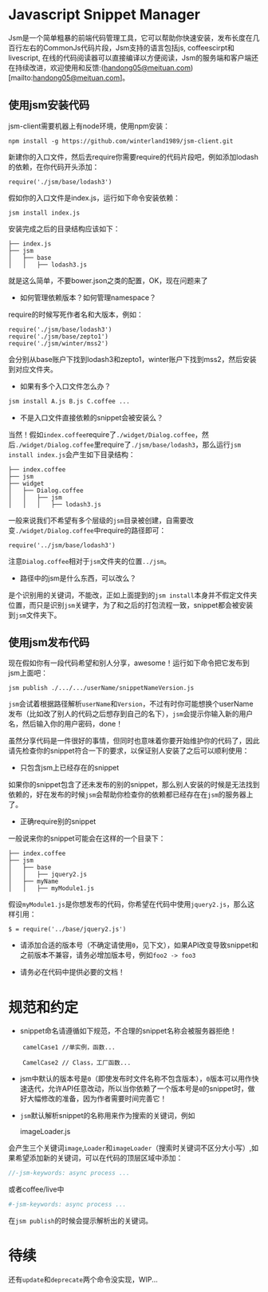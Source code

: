 Javascript Snippet Manager
==========================

Jsm是一个简单粗暴的前端代码管理工具，它可以帮助你快速安装，发布长度在几百行左右的CommonJs代码片段，Jsm支持的语言包括js, coffeescirpt和livescript, 在线的代码阅读器可以直接编译以方便阅读，Jsm的服务端和客户端还在持续改进，欢迎使用和反馈:(handong05@meituan.com)[mailto:handong05@meituan.com]。

使用jsm安装代码
---------------

jsm-client需要机器上有node环境，使用npm安装：

    npm install -g https://github.com/winterland1989/jsm-client.git

新建你的入口文件，然后去require你需要require的代码片段吧，例如添加lodash的依赖，在你代码开头添加：

    require('./jsm/base/lodash3')

假如你的入口文件是index.js，运行如下命令安装依赖：

    jsm install index.js

安装完成之后的目录结构应该如下：

    ├── index.js
    ├── jsm
    │   ├── base
    │   │   ├── lodash3.js

就是这么简单，不要bower.json之类的配置，OK，现在问题来了

+ 如何管理依赖版本？如何管理namespace？

require的时候写死作者名和大版本，例如：

    require('./jsm/base/lodash3')
    require('./jsm/base/zepto1')
    require('./jsm/winter/mss2')
    
会分别从base账户下找到lodash3和zepto1，winter账户下找到mss2，然后安装到对应文件夹。

+ 如果有多个入口文件怎么办？

```bash
jsm install A.js B.js C.coffee ...
```

+ 不是入口文件直接依赖的snippet会被安装么？

当然！假如`index.coffee`require了`./widget/Dialog.coffee`，然后`./widget/Dialog.coffee`里require了`./jsm/base/lodash3`，那么运行`jsm install index.js`会产生如下目录结构：   

    ├── index.coffee
    ├── jsm
    ├── widget
    │   ├── Dialog.coffee
    │   │   ├── jsm
    │   │   │   ├── lodash3.js
    
一般来说我们不希望有多个层级的`jsm`目录被创建，自需要改变`./widget/Dialog.coffee`中require的路径即可：

    require('../jsm/base/lodash3')
    
注意`Dialog.coffee`相对于`jsm`文件夹的位置`../jsm`。

+ 路径中的jsm是什么东西，可以改么？

是个识别用的关键词，不能改，正如上面提到的`jsm install`本身并不假定文件夹位置，而只是识别`jsm`关键字，为了和之后的打包流程一致，snippet都会被安装到`jsm`文件夹下。

使用jsm发布代码
---------------

现在假如你有一段代码希望和别人分享，awesome！运行如下命令把它发布到jsm上面吧：

    jsm publish ./.../.../userName/snippetNameVersion.js
    
`jsm`会试着根据路径解析`userName`和`Version`，不过有时你可能想换个userName发布（比如改了别人的代码之后想存到自己的名下），`jsm`会提示你输入新的用户名，然后输入你的用户密码，done！

虽然分享代码是一件很好的事情，但同时也意味着你要开始维护你的代码了，因此请先检查你的snippet符合一下的要求，以保证别人安装了之后可以顺利使用：

+ 只包含jsm上已经存在的snippet

如果你的snippet包含了还未发布的别的snippet，那么别人安装的时候是无法找到依赖的，好在发布的时候`jsm`会帮助你检查你的依赖都已经存在在`jsm`的服务器上了。

+ 正确require别的snippet

一般说来你的snippet可能会在这样的一个目录下：

    ├── index.coffee
    ├── jsm
    │   ├── base
    │   │   ├── jquery2.js
    │   ├── myName
    │   │   ├── myModule1.js
    
假设`myModule1.js`是你想发布的代码，你希望在代码中使用`jquery2.js`，那么这样引用：

    $ = require('../base/jquery2.js')
    
+ 请添加合适的版本号（不确定请使用`0`，见下文），如果API改变导致snippet和之前版本不兼容，请务必增加版本号，例如`foo2 -> foo3`

+ 请务必在代码中提供必要的文档！

规范和约定
==========

+ snippet命名请遵循如下规范，不合理的snippet名称会被服务器拒绝！

```
    camelCase1 //单实例，函数...
    
    CamelCase2 // Class，工厂函数...
```

+ jsm中默认的版本号是`0`（即使发布时文件名称不包含版本），`0`版本可以用作快速迭代，允许API任意改动，所以当你依赖了一个版本号是`0`的snippet时，做好大幅修改的准备，因为作者需要时间完善它！

+ `jsm`默认解析snippet的名称用来作为搜索的关键词，例如
    
    imageLoader.js

会产生三个关键词`image`,`Loader`和`imageLoader`（搜索时关键词不区分大小写）,如果希望添加新的关键词，可以在代码的顶层区域中添加：

```js
//-jsm-keywords: async process ...
```
或者coffee/live中
```coffee
#-jsm-keywords: async process ...
```
在`jsm publish`的时候会提示解析出的关键词。

待续
====

还有`update`和`deprecate`两个命令没实现，WIP...
